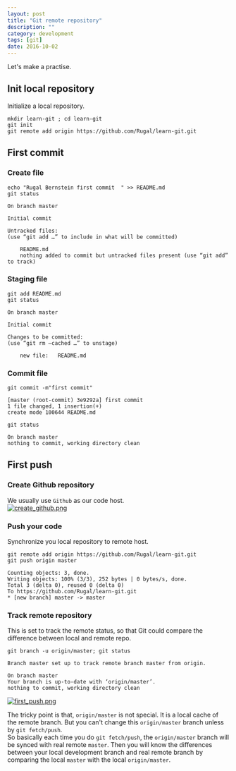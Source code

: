 ```yaml
---
layout: post
title: "Git remote repository"
description: ""
category: development
tags: [git]
date: 2016-10-02
---
```


Let's make a practise.  

## Init local repository
Initialize a local repository.  

```shell
mkdir learn-git ; cd learn-git
git init
git remote add origin https://github.com/Rugal/learn-git.git
```

## First commit

### Create file

```shell
echo "Rugal Bernstein first commit  " >> README.md
git status
```


    On branch master

    Initial commit

    Untracked files: 
    (use “git add …” to include in what will be committed)

        README.md
        nothing added to commit but untracked files present (use “git add” to track)


### Staging file

```shell
git add README.md
git status
```


    On branch master

    Initial commit

    Changes to be committed: 
    (use “git rm –cached …” to unstage)

        new file:   README.md

### Commit file
```shell
git commit -m"first commit"
```

    [master (root-commit) 3e9292a] first commit
    1 file changed, 1 insertion(+)
    create mode 100644 README.md

    git status

    On branch master
    nothing to commit, working directory clean


## First push

### Create Github repository
We usually use `Github` as our code host.  
[![create_github.png](https://i.postimg.cc/mDRz2B5c/create_github.png)](https://i.postimg.cc/mDRz2B5c/create_github.png)  

### Push your code
Synchronize you local repository to remote host.  

```shell
git remote add origin https://github.com/Rugal/learn-git.git
git push origin master
```

    Counting objects: 3, done.
    Writing objects: 100% (3/3), 252 bytes | 0 bytes/s, done.
    Total 3 (delta 0), reused 0 (delta 0)
    To https://github.com/Rugal/learn-git.git
    * [new branch] master -> master



### Track remote repository
This is set to track the remote status, so that Git could compare the difference between local and remote repo.

```shell
git branch -u origin/master; git status
```

    Branch master set up to track remote branch master from origin.

    On branch master
    Your branch is up-to-date with ‘origin/master’.
    nothing to commit, working directory clean

[![first_push.png](https://i.postimg.cc/9MVb53Pb/first_push.png)](https://i.postimg.cc/9MVb53Pb/first_push.png)  


The tricky point is that, `origin/master` is not special. It is a local cache of the remote branch.  But you can't change this `origin/master` branch unless by `git fetch/push`.  
So basically each time you do `git fetch/push`, the `origin/master` branch will be synced with real remote `master`.  Then you will know the differences between your local development branch and real remote branch by comparing the local `master` with the local `origin/master`.  
